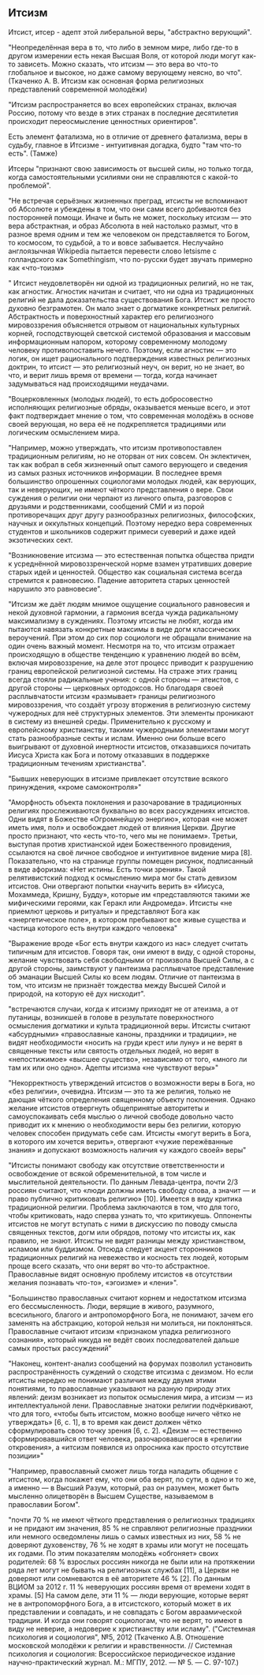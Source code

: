 ## Итсизм

Итсист, итсер - адепт этой либеральной веры, "абстрактно верующий".

"Неопределённая вера в то, что либо в земном мире, либо где-то в другом измерении есть некая Высшая Воля, от которой люди могут как-то зависеть. Можно сказать, что итсизм — это вера во что-то глобальное и высокое, но даже самому верующему неясно, во что". (Ткаченко А. В.  Итсизм как основная форма религиозных представлений современной молодёжи)

"Итсизм распространяется во всех европейских странах, включая Россию, потому что везде в этих странах в последние десятилетия происходит переосмысление ценностных ориентиров".

Есть элемент фатализма, но в отличие от древнего фатализма, веры в судьбу, главное в Итсизме - интуитивная догадка, будто "там что-то есть". (Тамже)

Итсеры "признают свою зависимость от высшей силы, но только тогда, когда самостоятельными усилиями они не справляются с какой-то проблемой". 

"Не встречая серьёзных жизненных преград, итсисты не вспоминают об Абсолюте и убеждены в том, что они сами всего добиваются без посторонней помощи. Иначе и быть не может, поскольку итсизм — это вера абстрактная, и образ Абсолюта в ней настолько размыт, что в разное время одним и тем же человеком он представляется то Богом, то космосом, то судьбой, а то и вовсе забывается. Неслучайно англоязычная Wikipedia пытается перевести слово Ietsisme с голландского как Somethingism, что по-русски будет звучать примерно как «что-тоизм»

" Итсист неудовлетворён ни одной из традиционных религий, но не так, как агностик. Агностик начитан и считает, что ни одна из традиционных религий не дала доказательства существования Бога. Итсист же просто духовно безграмотен. Он мало знает о догматике конкретных религий. Абстрактность и поверхностный характер его религиозного мировоззрения объясняется отрывом от национальных культурных корней, господствующей светской системой образования и массовым информационным напором, которому современному молодому человеку противопоставить нечего. Поэтому, если агностик — это логик, он ищет рационального подтверждения известных религиозных доктрин, то итсист — это религиозный неуч, он верит, но не знает, во что, и верит лишь время от времени — тогда, когда начинает задумываться над происходящими неудачами.

"Воцерковленных (молодых людей), то есть добросовестно исполняющих религиозные обряды, оказывается меньше всего, и этот факт подтверждает мнение о том, что современная молодёжь в основе своей верующая, но вера её не подкрепляется традициями или логическим осмыслением мира.

"Например, можно утверждать, что итсизм противопоставлен традиционным религиям, но не оторван от них совсем. Он эклектичен, так как вобрал в себя жизненный опыт самого верующего и сведения из самых разных источников информации. В последнее время большинство опрошенных социологами молодых людей, как верующих, так и неверующих, не имеют чёткого представления о вере. Свои суждения о религии они черпают из личного опыта, разговоров с друзьями и родственниками, сообщений СМИ и из порой противоречащих друг другу разнообразных религиозных, философских, научных и оккультных концепций. Поэтому нередко вера современных студентов и школьников содержит примеси суеверий и даже идей экзотических сект.

"Возникновение итсизма  — это  естественная попытка общества придти к усреднённой мировоззренческой норме взамен утративших доверие старых идей и ценностей. Общество как социальная система всегда стремится к равновесию. Падение авторитета старых ценностей нарушило это равновесие".

"Итсизм же даёт людям мнимое ощущение социального равновесия и некой духовной гармонии, а гармония всегда чужда радикальному максимализму в суждениях. Поэтому итсисты не любят, когда им пытаются навязать конкретные максимы в виде догм классических вероучений. При этом до сих пор социологи не обращали внимание на один очень важный момент. Несмотря на то, что итсизм отражает происходящую в обществе тенденцию к уравнению людей во всём, включая мировоззрение, на деле этот процесс приводит к разрушению границ европейской религиозной системы. На страже этих границ всегда стояли радикальные учения: с одной стороны — атеистов, с другой стороны — церковных ортодоксов. Но благодаря своей расплывчатости итсизм «размывает» границы религиозного мировоззрения, что создаёт угрозу вторжения в религиозную систему чужеродных для неё структурных элементов. Эти элементы проникают в систему из внешней среды. Применительно к русскому и европейскому христианству, такими чужеродными элементами могут стать разнообразные секты и ислам. Именно они больше всего выигрывают от духовной инертности итсистов, отказавшихся почитать Иисуса Христа как Бога и потому отказавших в поддержке традиционным течениям христианства".

"Бывших неверующих в итсизме привлекает отсутствие всякого принуждения, «кроме самоконтроля»"

"Аморфность объекта поклонения и разочарование в традиционных религиях прослеживаются буквально во всех рассуждениях итсистов. Одни видят в Божестве «Огромнейшую энергию», которая «не может иметь имя, пол» и освобождает людей от влияния Церкви. Другие просто признают, что «есть что-то, чего мы не понимаем». Третьи, выступая против христианской идеи Божественного провидения, ссылаются на своё личное свободное и интуитивное видение мира [8]. Показательно, что на странице группы помещен рисунок, подписанный в виде афоризма: «Нет истины. Есть точки зрения». Такой релятивистский подход к осмыслению мира мог бы стать девизом итсистов. Они отвергают попытки «научить верить в» «Иисуса, Мохаммеда, Кришну, Будду», которые им «представляются такими же мифическими героями, как Геракл или Андромеда». Итсисты «не приемлют церковь и ритуалы» и представляют Бога как «энергетическое поле», в котором пребывают все живые существа и частица которого есть внутри каждого человека"

"Выражение вроде «Бог есть внутри каждого из нас» следует считать типичным для итсистов. Говоря так, они имеют в виду, с одной стороны, желание чувствовать себя свободными от произвола Высшей Силы, а с другой стороны, заимствуют у пантеизма расплывчатое представление об эманации Высшей Силы ко всем людям. Отличие от пантеизма в том, что итсизм не признаёт тождества между Высшей Силой и природой, на которую её дух нисходит".

"встречаются случаи, когда к итсизму приходят не от атеизма, а от путаницы, возникшей в голове в результате поверхностного осмысления догматики и культа традиционной веры. Итсисты считают «абсурдными» «православные каноны, праздники и традиции», не видят необходимости «носить на груди крест или луну» и не верят в священные тексты или святость отдельных людей, но верят в «непостижимое» «высшее существо», независимо от того, «много ли там их или оно одно». Адепты итсизма «не чувствуют веры»"

"Некорректность утверждений итсистов о возможности веры в Бога, но «без религии», очевидна. Итсизм — это та же религия, только не дающая чёткого определения священному объекту поклонения. Однако желание итсистов отвергнуть общепринятые авторитеты и самоуспокаивать себя мыслью о личной свободе довольно часто приводит их к мнению о необходимости веры без религии, которую человек способен придумать себе сам. Итсисты «могут верить в Бога, в которого им хочется верить», отвергают «чужие пережёванные знания» и допускают возможность наличия «у каждого своей» веры"

"Итсисты понимают свободу как отсутствие ответственности и освобождение от всякой обременительной, в том числе и мыслительной деятельности. По данным Левада-центра, почти 2/3 россиян считают, что «люди должны иметь свободу слова, а значит — и право публично критиковать религию» [10]. Имеется в виду критика традиционной религии. Проблема заключаются в том, что для того, чтобы критиковать, надо сперва узнать то, что критикуешь. Оппоненты итсистов не могут вступать с ними в дискуссию по поводу смысла священных текстов, догм или обрядов, потому что итсисты их, как правило, не знают. Итсисты не видят разницы между христианством, исламом или буддизмом. Отсюда следует акцент сторонников традиционных религий на невежество и косность тех людей, которым проще всего сказать, что они верят во что-то абстрактное. Православные видят основную проблему итсистов «в отсутствии желания познавать что-то», «эгоизме» и «лени»".

"Большинство православных считают корнем и недостатком итсизма его бессмысленность. Люди, верящие в живого, разумного, всесильного, благого и антропоморфного Бога, не понимают, зачем его заменять на абстракцию, которой нельзя ни молиться, ни поклоняться. Православные считают итсизм «признаком упадка религиозного сознания», который никуда не ведёт своих последователей дальше самых простых рассуждений"

"Наконец, контент-анализ сообщений на форумах позволил установить распространённость суждений о сходстве итсизма с деизмом. Но если итсисты нередко не понимают различия между двумя этими понятиями, то православные указывают на разную природу этих явлений: деизм возникает из попыток осмысления мира, а итсизм — из интеллектуальной лени. Православные знатоки религии подчёркивают, что для того, «чтобы быть итсистом, можно вообще ничего чётко не утверждать» [6, с. 1], в то время как деист должен чётко сформулировать свою точку зрения [6, с. 2]. «Деизм — естественно сформировавшийся ответ человека, разочаровавшегося в «религии откровения», а «итсизм появился из опросника как просто отсутствие позиции»" 

"Например, православный сможет лишь тогда наладить общение с итсистом, когда покажет ему, что они оба верят, по сути, в одно и то же, а именно — в Высший Разум, который, раз он разумен, может быть мысленно олицетворён в Высшем Существе, называемом в православии Богом".

"почти 70 % не имеют чёткого представления о религиозных традициях и не придают им значения, 85 % не справляют религиозные праздники или немного осведомлены лишь о самых известных из них, 58 % не доверяют духовенству, 76 % не ходят в храмы или могут не посещать их годами. По этим показателям молодёжь «обгоняет» своих родителей:  68 % взрослых россиян никогда не были или на протяжении ряда лет могут не бывать на религиозных службах [11], а Церкви не доверяют или сомневаются в её авторитете 46 % [2]. По данным  ВЦИОМ  за 2012 г. 11 % неверующих россиян время от времени ходят в храмы. [5] На самом деле, эти 11 % — люди верующие, которые верят не в антропоморфного Бога, а в итсистского, который может в их представлении и совпадать, и не совпадать с Богом авраамической традиции. И когда они говорят социологам, что не верят, то имеют в виду не неверие, а недоверие к христианству или исламу". ("Системная психология и социология", №5, 2012
(Ткаченко А.В. Отношение московской молодёжи к религии и нравственности. // Системная психология и социология: Всероссийское периодическое издание научно-практический журнал. М.: МГПУ, 2012. — № 5. — С. 97-107.)


